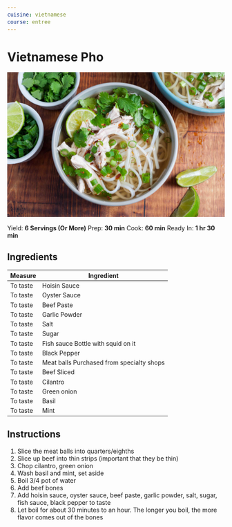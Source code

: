 ```yaml
---
cuisine: vietnamese
course: entree
---
```


# Vietnamese Pho

![Photo](vietnamese-pho.jpg)

Yield: **6 Servings (Or More)**
Prep: **30 min**
Cook: **60 min**
Ready In: **1 hr 30 min**

## Ingredients

Measure|Ingredient
---|---
To taste|Hoisin Sauce
To taste|Oyster Sauce
To taste|Beef Paste
To taste|Garlic Powder
To taste|Salt
To taste|Sugar
To taste|Fish sauce Bottle with squid on it
To taste|Black Pepper
To taste|Meat balls Purchased from specialty shops
To taste|Beef Sliced
To taste|Cilantro
To taste|Green onion
To taste|Basil
To taste|Mint

## Instructions

1. Slice the meat balls into quarters/eighths
2. Slice up beef into thin strips (important that they be thin)
3. Chop cilantro, green onion
4. Wash basil and mint, set aside
5. Boil 3/4 pot of water
6. Add beef bones
7. Add hoisin sauce, oyster sauce, beef paste, garlic powder, salt, sugar, fish sauce, black pepper to taste
8. Let boil for about 30 minutes to an hour. The longer you boil, the more flavor comes out of the bones